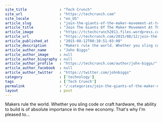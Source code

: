 ```yaml
---
site_title               : "Tech Crunch"
site_url                 : "https://techcrunch.com"
site_locale              : "en_US"
article_slug             : "join-the-giants-of-the-maker-movement-at-tc-disrupt-in-san-francisco"
article_title            : "Join The Giants Of The Maker Movement At TC Disrupt In San Francisco"
article_image            : "https://tctechcrunch2011.files.wordpress.com/2014/09/tc-makers-techshop.jpg?w=764&h=400&crop=1"
article_url              : "https://techcrunch.com/2015/08/12/join-the-giants-of-the-maker-movement-at-tc-disrupt-in-san-francisco/"
article_published_at     : "2015-08-12T08:10:51-03:00"
article_description      : "Makers rule the world. Whether you sling code or craft hardware, the ability to build is of absolute importance in the new economy. That's why I'm pleased to..."
article_author_name      : "John Biggs"
article_author_image     : null
article_author_biography : null
article_author_profile   : "https://techcrunch.com/author/john-biggs/"
article_author_facebook  : null
article_author_twitter   : "https://twitter.com/johnbiggs"
category                 : ['technology']
tags                     : ['Tech Crunch']
permalink                : "/:categories/join-the-giants-of-the-maker-movement-at-tc-disrupt-in-san-francisco/"
layout                   : post
---
```


Makers rule the world. Whether you sling code or craft hardware, the ability to build is of absolute importance in the new economy. That's why I'm pleased to...
